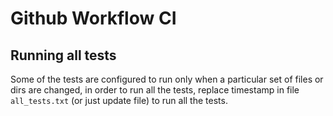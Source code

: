 # Github Workflow CI

## Running all tests
Some of the tests are configured to run only when a particular set of files or dirs are changed, in order to run all the tests, replace timestamp in file `all_tests.txt` (or just update file) to run all the tests.
